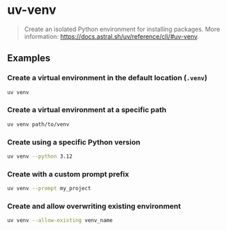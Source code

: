 # uv-venv

> Create an isolated Python environment for installing packages. More information: <https://docs.astral.sh/uv/reference/cli/#uv-venv>.

## Examples

### Create a virtual environment in the default location (`.venv`)

```bash
uv venv
```

### Create a virtual environment at a specific path

```bash
uv venv path/to/venv
```

### Create using a specific Python version

```bash
uv venv --python 3.12
```

### Create with a custom prompt prefix

```bash
uv venv --prompt my_project
```

### Create and allow overwriting existing environment

```bash
uv venv --allow-existing venv_name
```
